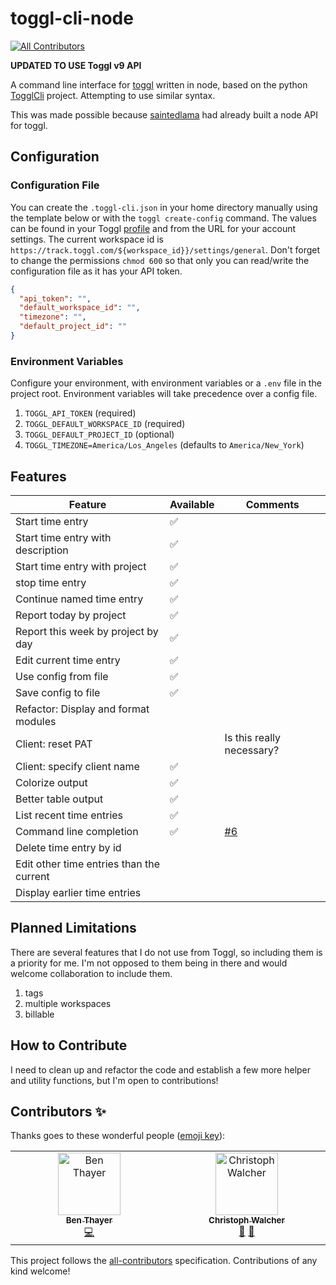 # toggl-cli-node
<!-- ALL-CONTRIBUTORS-BADGE:START - Do not remove or modify this section -->
[![All Contributors](https://img.shields.io/badge/all_contributors-2-orange.svg?style=flat-square)](#contributors-)
<!-- ALL-CONTRIBUTORS-BADGE:END -->

**UPDATED TO USE Toggl v9 API**

A command line interface for [toggl](https://toggl.com) written in node, based on the python [TogglCli](https://github.com/AuHau/toggl-cli) project. Attempting to use similar syntax.

This was made possible because [saintedlama](https://github.com/saintedlama) had already built a node API for toggl.

## Configuration

### Configuration File

You can create the `.toggl-cli.json` in your home directory manually using the template below or with the `toggl create-config` command. The values can be found in your Toggl [profile](https://track.toggl.com/profile) and from the URL for your account settings. The current workspace id is `https://track.toggl.com/${workspace_id}}/settings/general`. Don't forget to change the permissions `chmod 600` so that only you can read/write the configuration file as it has your API token.

```json
{
  "api_token": "",
  "default_workspace_id": "",
  "timezone": "",
  "default_project_id": ""
}
```
### Environment Variables

Configure your environment, with environment variables or a `.env` file in the project root. Environment variables will take precedence over a config file.

1. `TOGGL_API_TOKEN` (required)
2. `TOGGL_DEFAULT_WORKSPACE_ID` (required)
3. `TOGGL_DEFAULT_PROJECT_ID` (optional)
4. `TOGGL_TIMEZONE=America/Los_Angeles` (defaults to `America/New_York`)


## Features

| Feature                                  | Available | Comments                                                    |
| ---------------------------------------- | --------- | ----------------------------------------------------------- |
| Start time entry                         | ✅         |                                                             |
| Start time entry with description        | ✅         |                                                             |
| Start time entry with project            | ✅         |                                                             |
| stop time entry                          | ✅         |                                                             |
| Continue named time entry                | ✅         |                                                             |
| Report today by project                  | ✅         |                                                             |
| Report this week by project by day       | ✅         |                                                             |
| Edit current time entry                  | ✅         |                                                             |
| Use config from file                     | ✅         |                                                             |
| Save config to file                      | ✅         |                                                             |
| Refactor: Display and format modules     |            |                                                             |
| Client: reset PAT                        |            | Is this really necessary?                                   |
| Client: specify client name              | ✅         |                                                             |
| Colorize output                          | ✅         |                                                             |
| Better table output                      | ✅         |                                                             |
| List recent time entries                 | ✅         |                                                             |
| Command line completion                  | ✅         | [#6](https://github.com/beauraines/toggl-cli-node/issues/6) |
| Delete time entry by id                  |            |                                                             |
| Edit other time entries than the current |            |                                                             |
| Display earlier time entries             |            |                                                             |



## Planned Limitations

There are several features that I do not use from Toggl, so including them is a priority for me. I'm not opposed to them being in there and would welcome collaboration to include them.

1. tags
2. multiple workspaces
3. billable

## How to Contribute

I need to clean up and refactor the code and establish a few more helper and utility functions, but I'm open to contributions!



## Contributors ✨

Thanks goes to these wonderful people ([emoji key](https://allcontributors.org/docs/en/emoji-key)):


<!-- ALL-CONTRIBUTORS-LIST:START - Do not remove or modify this section -->
<!-- prettier-ignore-start -->
<!-- markdownlint-disable -->
<table>
  <tbody>
    <tr>
      <td align="center" valign="top" width="14.28%"><a href="http://benthayer.com"><img src="https://avatars.githubusercontent.com/u/6099299?v=4?s=100" width="100px;" alt="Ben Thayer"/><br /><sub><b>Ben Thayer</b></sub></a><br /><a href="https://github.com/beauraines/toggl-cli/commits?author=benthayer" title="Code">💻</a></td>
      <td align="center" valign="top" width="14.28%"><a href="http://yieldthedog.github.com/"><img src="https://avatars.githubusercontent.com/u/123820?v=4?s=100" width="100px;" alt="Christoph Walcher"/><br /><sub><b>Christoph Walcher</b></sub></a><br /><a href="#tool-saintedlama" title="Tools">🔧</a> <a href="#projectManagement-saintedlama" title="Project Management">📆</a></td>
    </tr>
  </tbody>
</table>

<!-- markdownlint-restore -->
<!-- prettier-ignore-end -->

<!-- ALL-CONTRIBUTORS-LIST:END -->

This project follows the [all-contributors](https://github.com/all-contributors/all-contributors) specification. Contributions of any kind welcome!


